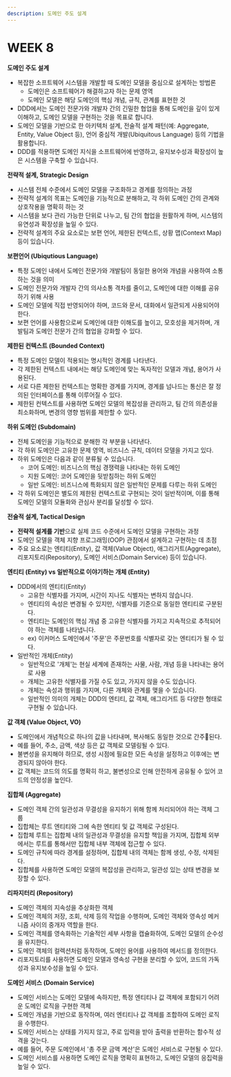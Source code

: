 ```yaml
---
description: 도메인 주도 설계
---
```


# WEEK 8

**도메인 주도 설계**

* 복잡한 소프트웨어 시스템을 개발할 때 도메인 모델을 중심으로 설계하는 방법론
  * 도메인은 소프트웨어가 해결하고자 하는 문제 영역
  * 도메인 모델은 해당 도메인의 핵심 개념, 규칙, 관계를 표현한 것
* DDD에서는 도메인 전문가와 개발자 간의 긴밀한 협업을 통해 도메인을 깊이 있게 이해하고, 도메인 모델을 구현하는 것을 목표로 합니다.
* 도메인 모델을 기반으로 한 아키텍처 설계, 전술적 설계 패턴(예: Aggregate, Entity, Value Object 등), 언어 중심적 개발(Ubiquitous Language) 등의 기법을 활용합니다.
* DDD를 적용하면 도메인 지식을 소프트웨어에 반영하고, 유지보수성과 확장성이 높은 시스템을 구축할 수 있습니다.



**전략적 설계, Strategic Design**

* 시스템 전체 수준에서 도메인 모델을 구조화하고 경계를 정의하는 과정
* 전략적 설계의 목표는 도메인을 기능적으로 분해하고, 각 하위 도메인 간의 관계와 상호작용을 명확히 하는 것
* 시스템을 보다 관리 가능한 단위로 나누고, 팀 간의 협업을 원활하게 하며, 시스템의 유연성과 확장성을 높일 수 있다.
* 전략적 설계의 주요 요소로는 보편 언어, 제한된 컨텍스트, 상황 맵(Context Map) 등이 있습니다.

**보편언어 (Ubiqutious Language)**

* 특정 도메인 내에서 도메인 전문가와 개발팀이 동일한 용어와 개념을 사용하여 소통하는 것을 의미
* 도메인 전문가와 개발자 간의 의사소통 격차를 줄이고, 도메인에 대한 이해를 공유하기 위해 사용
* 도메인 모델에 직접 반영되어야 하며, 코드와 문서, 대화에서 일관되게 사용되어야 한다.
* 보편 언어를 사용함으로써 도메인에 대한 이해도를 높이고, 모호성을 제거하며, 개발팀과 도메인 전문가 간의 협업을 강화할 수 있다.

**제한된 컨텍스트 (Bounded Context)**

* 특정 도메인 모델이 적용되는 명시적인 경계를 나타낸다.
* 각 제한된 컨텍스트 내에서는 해당 도메인에 맞는 독자적인 모델과 개념, 용어가 사용된다.
* 서로 다른 제한된 컨텍스트는 명확한 경계를 가지며, 경계를 넘나드는 통신은 잘 정의된 인터페이스를 통해 이루어질 수 있다.
* 제한된 컨텍스트를 사용하면 도메인 모델의 복잡성을 관리하고, 팀 간의 의존성을 최소화하며, 변경의 영향 범위를 제한할 수 있다.

**하위 도메인 (Subdomain)**

* 전체 도메인을 기능적으로 분해한 각 부분을 나타낸다.
* 각 하위 도메인은 고유한 문제 영역, 비즈니스 규칙, 데이터 모델을 가지고 있다.
* 하위 도메인은 다음과 같이 분류될 수 있습니다.
  * 코어 도메인: 비즈니스의 핵심 경쟁력을 나타내는 하위 도메인
  * 지원 도메인: 코어 도메인을 뒷받침하는 하위 도메인
  * 일반 도메인: 비즈니스에 특화되지 않은 일반적인 문제를 다루는 하위 도메인
* 각 하위 도메인은 별도의 제한된 컨텍스트로 구현되는 것이 일반적이며, 이를 통해 도메인 모델의 모듈화와 관심사 분리를 달성할 수 있다.



**전술적 설계, Tactical Design**

* **전략적 설계를 기반**으로 실제 코드 수준에서 도메인 모델을 구현하는 과정
* 도메인 모델을 객체 지향 프로그래밍(OOP) 관점에서 설계하고 구현하는 데 초점
* 주요 요소로는 엔티티(Entity), 값 객체(Value Object), 애그리거트(Aggregate), 리포지토리(Repository), 도메인 서비스(Domain Service) 등이 있습니다.

**엔티티 (Entity) vs 일반적으로 이야기하는 개체 (Entity)**

* DDD에서의 엔티티(Entity)
  * 고유한 식별자를 가지며, 시간이 지나도 식별자는 변하지 않습니다.
  * 엔티티의 속성은 변경될 수 있지만, 식별자를 기준으로 동일한 엔티티로 구분된다.
  * 엔티티는 도메인의 핵심 개념 중 고유한 식별자를 가지고 지속적으로 추적되어야 하는 객체를 나타냅니다.
  * ex) 이커머스 도메인에서 '주문'은 주문번호를 식별자로 갖는 엔티티가 될 수 있다.
* 일반적인 개체(Entity)
  * 일반적으로 '개체'는 현실 세계에 존재하는 사물, 사람, 개념 등을 나타내는 용어로 사용
  * 개체는 고유한 식별자를 가질 수도 있고, 가지지 않을 수도 있습니다.
  * 개체는 속성과 행위를 가지며, 다른 개체와 관계를 맺을 수 있습니다.
  * 일반적인 의미의 개체는 DDD의 엔티티, 값 객체, 애그리거트 등 다양한 형태로 구현될 수 있습니다.

**값 객체 (Value Object, VO)**

* 도메인에서 개념적으로 하나의 값을 나타내며, 복사해도 동일한 것으로 간주된다.
* 예를 들어, 주소, 금액, 색상 등은 값 객체로 모델링될 수 있다.
* 불변성을 유지해야 하므로, 생성 시점에 필요한 모든 속성을 설정하고 이후에는 변경되지 않아야 한다.
* 값 객체는 코드의 의도를 명확히 하고, 불변성으로 인해 안전하게 공유될 수 있어 코드의 안정성을 높인다.

**집합체 (Aggregate)**

* 도메인 객체 간의 일관성과 무결성을 유지하기 위해 함께 처리되어야 하는 객체 그룹
* 집합체는 루트 엔티티와 그에 속한 엔티티 및 값 객체로 구성된다.
* 집합체 루트는 집합체 내의 일관성과 무결성을 유지할 책임을 가지며, 집합체 외부에서는 루트를 통해서만 집합체 내부 객체에 접근할 수 있다.
* 도메인 규칙에 따라 경계를 설정하며, 집합체 내의 객체는 함께 생성, 수정, 삭제된다.
* 집합체를 사용하면 도메인 모델의 복잡성을 관리하고, 일관성 있는 상태 변경을 보장할 수 있다.

**리파지터리 (Repository)**

* 도메인 객체의 지속성을 추상화한 객체
* 도메인 객체의 저장, 조회, 삭제 등의 작업을 수행하며, 도메인 객체와 영속성 메커니즘 사이의 중개자 역할을 한다.
* 도메인 객체를 영속화하는 기술적인 세부 사항을 캡슐화하여, 도메인 모델의 순수성을 유지한다.
* 도메인 객체의 컬렉션처럼 동작하며, 도메인 용어를 사용하여 메서드를 정의한다.
* 리포지토리를 사용하면 도메인 모델과 영속성 구현을 분리할 수 있어, 코드의 가독성과 유지보수성을 높일 수 있다.

**도메인 서비스 (Domain Service)**

* 도메인 서비스는 도메인 모델에 속하지만, 특정 엔티티나 값 객체에 포함되기 어려운 도메인 로직을 구현한 객체
* 도메인 개념을 기반으로 동작하며, 여러 엔티티나 값 객체를 조합하여 도메인 로직을 수행한다.
* 도메인 서비스는 상태를 가지지 않고, 주로 입력을 받아 출력을 반환하는 함수적 성격을 갖는다.
* 예를 들어, 주문 도메인에서 '총 주문 금액 계산'은 도메인 서비스로 구현될 수 있다.
* 도메인 서비스를 사용하면 도메인 로직을 명확히 표현하고, 도메인 모델의 응집력을 높일 수 있다.

